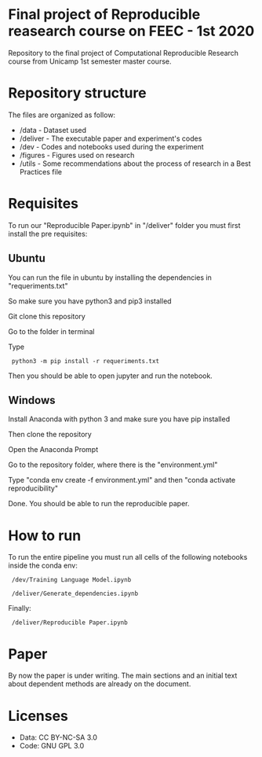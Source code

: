 # Final project of Reproducible reasearch course on FEEC - 1st 2020

Repository to the final project of Computational Reproducible Research course from Unicamp 1st semester master course.


# Repository structure

The files are organized as follow:

  - /data - Dataset used
  - /deliver - The executable paper and experiment's codes
  - /dev - Codes and notebooks used during the experiment
  - /figures - Figures used on research
  - /utils - Some recommendations about the process of research in a Best Practices file

# Requisites

To run our "Reproducible Paper.ipynb" in "/deliver" folder you must first install the pre requisites:

## Ubuntu

You can run the file in ubuntu by installing the dependencies in "requeriments.txt"

So make sure you have python3 and pip3 installed

Git clone this repository

Go to the folder in terminal

Type

<code> python3 -m pip install -r requeriments.txt </code>

Then you should be able to open jupyter and run the notebook.

## Windows 

Install Anaconda with python 3 and make sure you have pip installed

Then clone the repository

Open the Anaconda Prompt

Go to the repository folder, where there is the "environment.yml"

Type "conda env create -f environment.yml" and then "conda activate reproducibility"

Done. You should be able to run the reproducible paper.

# How to run

To run the entire pipeline you must run all cells of the following notebooks inside the conda env:

<code> /dev/Training Language Model.ipynb </code>

<code> /deliver/Generate_dependencies.ipynb </code>

Finally:

<code> /deliver/Reproducible Paper.ipynb </code>


# Paper

By now the paper is under writing. The main sections and an initial text about dependent methods are already on the document.



# Licenses

  - Data: CC BY-NC-SA 3.0
  - Code: GNU GPL 3.0
